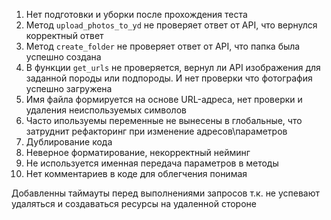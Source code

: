 1. Нет подготовки и уборки после прохождения теста
2. Метод  `upload_photos_to_yd`  не проверяет ответ от API, что вернулся корректный ответ
3. Метод  `create_folder`  не проверяет ответ от API, что папка была успешно создана
4. В функции  `get_urls`  не проверяется, вернул ли API изображения для заданной породы или подпороды. И нет проверки что фотография успешно загружена
5. Имя файла формируется на основе URL-адреса, нет проверки и удаления неиспользуемых символов
6. Часто ипользуемы переменные не вынесены в глобальные, что затруднит рефакторинг при изменение адресов\параметров
7. Дублирование кода
8. Неверное форматирование, некорректный нейминг
9. Не используется именная передача параметров в методы
10. Нет комментариев в коде для облегчения понимая

Добавленны таймауты перед выполнениями запросов т.к. не успевают удаляться и создаваться ресурсы на удаленной стороне

